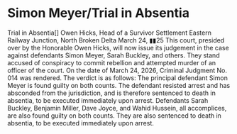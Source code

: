 # Simon Meyer/Trial in Absentia

Trial in Absentia[]
Owen Hicks, Head of a Survivor Settlement
Eastern Railway Junction, North Broken Delta
March 24, ▮▮25
This court, presided over by the Honorable Owen Hicks, will now issue its judgement in the case against defendants Simon Meyer, Sarah Buckley, and others. They stand accused of conspiracy to commit rebellion and attempted murder of an officer of the court. On the date of March 24, 2026, Criminal Judgment No. 014 was rendered. The verdict is as follows:
The principal defendant Simon Meyer is found guilty on both counts. The defendant resisted arrest and has absconded from the jurisdiction, and is therefore sentenced to death in absentia, to be executed immediately upon arrest. Defendants Sarah Buckley, Benjamin Miller, Dave Joyce, and Wahid Hussein, all accomplices, are also found guilty on both counts. They are also sentenced to death in absentia, to be executed immediately upon arrest.
